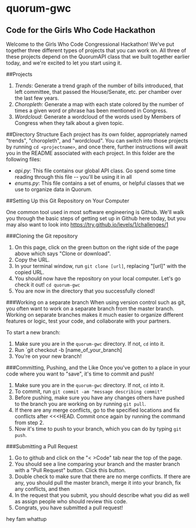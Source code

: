 # quorum-gwc
## Code for the Girls Who Code Hackathon

Welcome to the Girls Who Code Congressional Hackathon! We've put together three different types of projects that you can work on. All three of these projects depend on the QuorumAPI class that we built together earlier today, and we're excited to let you start using it.

##Projects

1. *Trends*: Generate a trend graph of the number of bills introduced, that left committee, that passed the House/Senate, etc. per chamber over the last few years.
2. *Choropleth*: Generate a map with each state colored by the number of times a given word or phrase has been mentioned in Congress.
3. *Wordcloud*: Generate a wordcloud of the words used by Members of Congress when they talk about a given topic.

##Directory Structure
Each project has its own folder, appropriately named "trends", "choropleth", and "wordcloud". You can switch into those projects by running `cd <projectname>`, and once there, further instructions will await you in the README associated with each project. In this folder are the following files:

- *api.py*: This file contains our global API class. Go spend some time reading through this file -- you'll be using it in all
- *enums.py*: This file contains a set of enums, or helpful classes that we use to organize data in Quorum.

##Setting Up this Git Repository on Your Computer

One common tool used in most software engineering is Github. We'll walk you through the basic steps of getting set up in Github here today, but you may also want to look into https://try.github.io/levels/1/challenges/1

###Cloning the Git repository
1. On this page, click on the green button on the right side of the page above which says "Clone or download".
2. Copy the URL.
3. In your terminal window, run `git clone [url]`, replacing "[url]" with the copied URL.
4. You should now have the repository on your local computer. Let's go check it out! `cd quorum-gwc`
5. You are now in the directory that you successfully cloned!

###Working on a separate branch
When using version control such as git, you often want to work on a separate branch from the master branch. Working on separate branches makes it much easier to organize different features or logic, test your code, and collaborate with your partners.

To start a new branch:

1. Make sure you are in the `quorum-gwc` directory. If not, `cd` into it.
2. Run `git checkout -b [name\_of\_your\_branch]
3. You're on your new branch!

###Committing, Pushing, and the Like
Once you've gotten to a place in your code where you want to "save", it's time to commit and push!

1. Make sure you are in the `quorum-gwc` directory. If not, `cd` into it.
2. To commit, run `git commit -am "message describing commit"`
3. Before pushing, make sure you have any changes others have pushed to the branch you are working on by running `git pull`.
4. If there are any merge conflicts, go to the specified locations and fix conflicts after <<<HEAD. Commit once again by running the command from step 2.
5. Now it's time to push to your branch, which you can do by typing `git push`.

###Submitting a Pull Request
1. Go to github and click on the "< >Code" tab near the top of the page.
2. You should see a line comparing your branch and the master branch with a "Pull Request" button. Click this button.
3. Double check to make sure that there are no merge conflicts. If there are any, you should pull the master branch, merge it into your branch, fix any conflicts, and then
4. In the request that you submit, you should describe what you did as well as assign people who should review this code.
5. Congrats, you have submitted a pull request!

hey fam whattup
